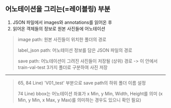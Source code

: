 ## 어노테이션을 그리는(=레이블링) 부분

1. JSON 파일에서 images와 annotations를 읽어온 후
2. 읽어온 객체들의 정보로 원본 사진들에 어노테이션

> image path: 원본 사진들이 위치한 폴더의 경로
>
> label_json path: 어노테이션 정보를 담은 JSON 파일의 경로
>
> save path: 어노테이션이 그려진 사진들이 저장될 (상위) 경로
> -> 이 안에서 train-val-test 3가지 폴더로 구분하여 사진 저장

---

> 65, 84 Line) 'V01_test' 부분으로 save path의 하위 폴더 이름 설정
>
> 74 Line) bbox는 어노테이션 좌표가 x Min, y Min, Width, Height를 의미 (x Min, y Min, x Max, y Max)를 의미하는 경우도 있으니 확인 필요)
> 
>
> 
>
> 
>
> 
